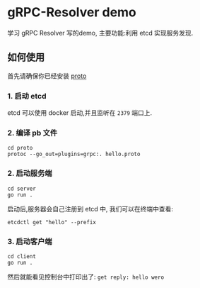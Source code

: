 # gRPC-Resolver demo
学习 gRPC Resolver 写的demo, 主要功能:利用 etcd 实现服务发现.

## 如何使用
首先请确保你已经安装 [proto](https://developers.google.com/protocol-buffers)

### 1. 启动 etcd
etcd 可以使用 docker 启动,并且监听在 `2379` 端口上.

### 2. 编译 pb 文件
```shell
cd proto
protoc --go_out=plugins=grpc:. hello.proto
```

### 2. 启动服务端
```shell
cd server
go run .
```
启动后,服务器会自己注册到 etcd 中, 我们可以在终端中查看: 
```shell
etcdctl get "hello" --prefix
```

### 3. 启动客户端
```shell
cd client
go run .
```
然后就能看见控制台中打印出了: `get reply: hello wero`